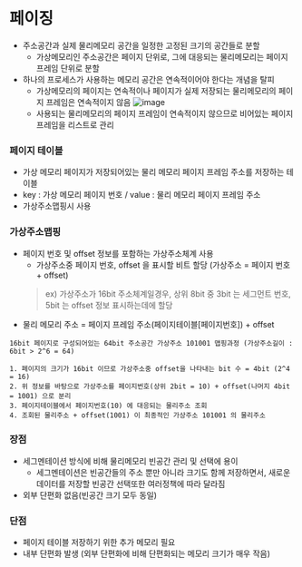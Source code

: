 # 페이징
* 주소공간과 실제 물리메모리 공간을 일정한 고정된 크기의 공간들로 분할
	* 가상메모리인 주소공간은 페이지 단위로, 그에 대응되는 물리메모리는 페이지 프레임 단위로 분할
* 하나의 프로세스가 사용하는 메모리 공간은 연속적이어야 한다는 개념을 탈피
	* 가상메모리의 페이지는 연속적이나 페이지가 실제 저장되는 물리메모리의 페이지 프레임은 연속적이지 않음
	 ![image](https://user-images.githubusercontent.com/48702893/104033036-5a220500-5212-11eb-995c-eff2a605b438.png)
	* 사용되는 물리메모리의 페이지 프레임이 연속적이지 않으므로 비어있는 페이지 프레임을 리스트로 관리

### 페이지 테이블
* 가상 메모리 페이지가 저장되어있는 물리 메모리 페이지 프레임 주소를 저장하는 테이블
* key : 가상 메모리 페이지 번호 / value : 물리 메모리 페이지 프레임 주소
* 가상주소맵핑시 사용

### 가상주소맵핑
* 페이지 번호 및 offset 정보를 포함하는 가상주소체계 사용
	* 가상주소중 페이지 번호, offset 을 표시할 비트 할당 (가상주소 = 페이지 번호 + offset)
	> ex) 가상주소가 16bit 주소체계일경우, 상위 8bit 중 3bit 는 세그먼트 번호, 5bit 는 offset 정보 표시하는데에 할당
* 물리 메모리 주소 = 페이지 프레임 주소(페이지테이블[페이지번호]) + offset

```
16bit 페이지로 구성되어있는 64bit 주소공간 가상주소 101001 맵핑과정 (가상주소길이 : 6bit > 2^6 = 64)

1. 페이지의 크기가 16bit 이므로 가상주소중 offset을 나타내는 bit 수 = 4bit (2^4 = 16)
2. 위 정보를 바탕으로 가상주소를 페이지번호(상위 2bit = 10) + offset(나머지 4bit = 1001) 으로 분리
3. 페이지테이블에서 페이지번호(10) 에 대응되는 물리주소 조회
4. 조회된 물리주소 + offset(1001) 이 최종적인 가상주소 101001 의 물리주소
```

### 장점
* 세그멘테이션 방식에 비해 물리메모리 빈공간 관리 및 선택에 용이
   * 세그멘테이션은 빈공간들의 주소 뿐만 아니라 크기도 함께 저장하면서, 새로운 데이터를 저장할 빈공간 선택또한 여러정책에 따라 달라짐
* 외부 단편화 없음(빈공간 크기 모두 동일)

### 단점
* 페이지 테이블 저장하기 위한 추가 메모리 필요
* 내부 단편화 발생 (외부 단편화에 비해 단편화되는 메모리 크기가 매우 작음)